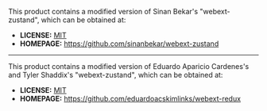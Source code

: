 This product contains a modified version of Sinan Bekar's "webext-zustand",
which can be obtained at:

  * **LICENSE:** [MIT](https://github.com/sinanbekar/webext-zustand/blob/695c484913ffae4845161e1699196fa804e6a6e1/LICENSE)
  * **HOMEPAGE:** https://github.com/sinanbekar/webext-zustand

------

This product contains a modified version of Eduardo Aparicio Cardenes's and Tyler Shaddix's "webext-zustand",
which can be obtained at:

  * **LICENSE:** [MIT](https://github.com/eduardoacskimlinks/webext-redux/blob/1e71a629ae62b1e13e7752b900c87ca22c541b71/LICENSE)
  * **HOMEPAGE:** https://github.com/eduardoacskimlinks/webext-redux
